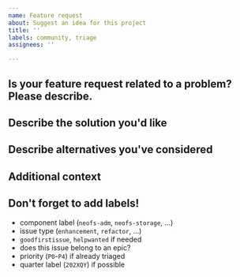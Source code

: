 ```yaml
---
name: Feature request
about: Suggest an idea for this project
title: ''
labels: community, triage
assignees: ''

---
```


## Is your feature request related to a problem? Please describe.
<!-- A clear and concise description of what the problem is. Ex. I'm always frustrated when ... -->

## Describe the solution you'd like
<!-- A clear and concise description of what you want to happen. -->

## Describe alternatives you've considered
<!-- A clear and concise description of any alternative solutions or features you've considered. -->

## Additional context
<!-- Add any other context or screenshots about the feature request here. -->

## Don't forget to add labels!
- component label (`neofs-adm`, `neofs-storage`, ...)
- issue type (`enhancement`, `refactor`, ...)
- `goodfirstissue`, `helpwanted` if needed
- does this issue belong to an epic?
- priority (`P0`-`P4`) if already triaged
- quarter label (`202XQY`) if possible
